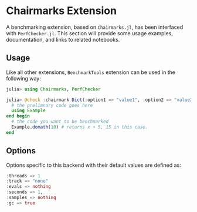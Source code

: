 # Chairmarks Extension

A benchmarking extension, based on `Chairmarks.jl`, has been interfaced with `PerfChecker.jl`. 
This section will provide some usage examples, documentation, and links to related notebooks.

## Usage

Like all other extensions, `BenchmarkTools` extension can be used in the following way:

```julia
julia> using Chairmarks, PerfChecker

julia> @check :chairmark Dict(:option1 => "value1", :option2 => "value2", :PATH => @__DIR__) begin
  # the prelimnary code goes here
  using Example
end begin
  # the code you want to be benchmarked
  Example.domath(10) # returns x + 5, 15 in this case.
end
```

## Options

Options specific to this backend with their default values are defined as:
```julia        
:threads => 1
:track => "none"
:evals => nothing
:seconds => 1,
:samples => nothing
:gc => true
```
